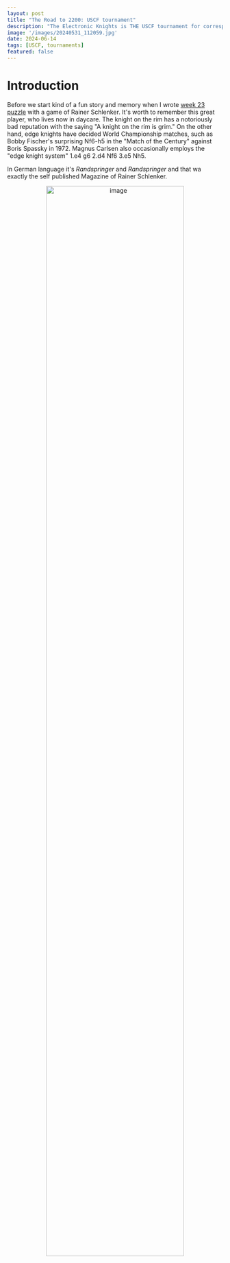 ```yaml
---
layout: post
title: "The Road to 2200: USCF tournament"
description: "The Electronic Knights is THE USCF tournament for correspondence chess players. Latest update on my standing in Electronic Knights Final and 2024 Prelimanary"
image: '/images/20240531_112059.jpg'
date: 2024-06-14
tags: [USCF, tournaments]
featured: false
---
```


# Introduction

Before we start kind of a fun story and memory when I wrote [week 23 puzzle](https://chess.myvortexcloud.com/puzzles/2024-Week-23/) with a game of Rainer Schlenker. It's worth to remember this great player, who lives now in daycare.
The knight on the rim has a notoriously bad reputation with the saying "A knight on the rim is grim." On the other hand, edge knights have decided World Championship matches, such as Bobby Fischer's surprising Nf6-h5 in the "Match of the Century" against Boris Spassky in 1972. Magnus Carlsen also occasionally employs the "edge knight system" 1.e4 g6 2.d4 Nf6 3.e5 Nh5.

In German language it's *Randspringer* and *Randspringer* and that wa exactly the self published Magazine of Rainer Schlenker.

<div style="text-align: center;">
<img src="{{site.baseurl}}/images/randspringer.jpg" alt="image" width="80%">
</div>


